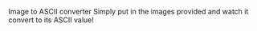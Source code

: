 Image to ASCII converter 
Simply put in the images provided and watch it convert to its ASCII value!
